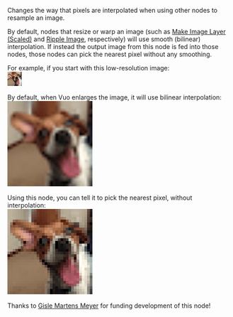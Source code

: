 Changes the way that pixels are interpolated when using other nodes to resample an image.

By default, nodes that resize or warp an image (such as [Make Image Layer (Scaled)](vuo-node://vuo.layer.make.scaled) and [Ripple Image](vuo-node://vuo.image.ripple), respectively) will use smooth (bilinear) interpolation.  If instead the output image from this node is fed into those nodes, those nodes can pick the nearest pixel without any smoothing.

For example, if you start with this low-resolution image:  
![](simon-small.png)

By default, when Vuo enlarges the image, it will use bilinear interpolation:  
![](simon-bilinear.jpg)

Using this node, you can tell it to pick the nearest pixel, without interpolation:  
![](simon-nearestneighbor.png)

Thanks to [Gisle Martens Meyer](https://community.vuo.org/u/gmm) for funding development of this node!
